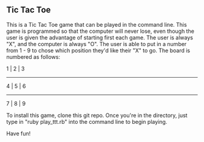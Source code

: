 Tic Tac Toe
-----------

This is a Tic Tac Toe game that can be played in the command line. This game is programmed so that the computer will never lose, even though the user is given the advantage of starting first each game. The user is always "X", and the computer is always "O". The user is able to put in a number from 1 - 9 to chose which position they'd like their "X" to go. The board is numbered as follows:

1 | 2 | 3
*********
4 | 5 | 6
*********
7 | 8 | 9

To install this game, clone this git repo. Once you're in the directory, just type in "ruby play_ttt.rb" into the command line to begin playing. 

Have fun!